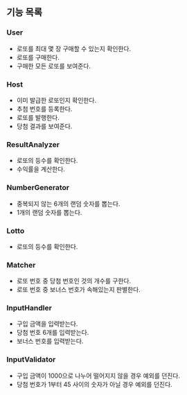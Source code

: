 ## 기능 목록
### User
- 로또를 최대 몇 장 구매할 수 있는지 확인한다.
- 로또를 구매한다.
- 구매한 모든 로또를 보여준다.

### Host
- 이미 발급한 로또인지 확인한다.
- 추첨 번호를 등록한다.
- 로또를 발행한다.
- 당첨 결과를 보여준다.


### ResultAnalyzer
- 로또의 등수를 확인한다. 
- 수익률을 계산한다.

### NumberGenerator
- 중복되지 않는 6개의 랜덤 숫자를 뽑는다.
- 1개의 랜덤 숫자를 뽑는다.

### Lotto
- 로또의 등수를 확인한다.

### Matcher
- 로또 번호 중 당첨 번호인 것의 개수를 구한다.
- 로또 번호 중 보너스 번호가 속해있는지 판별한다.

### InputHandler
- 구입 금액을 입력받는다.
- 당첨 번호 6개를 입력받는다.
- 보너스 번호를 입력받는다.

### InputValidator
- 구입 금액이 1000으로 나누어 떨어지지 않을 경우 예외를 던진다.
- 당첨 번호가 1부터 45 사이의 숫자가 아닐 경우 예외를 던진다.